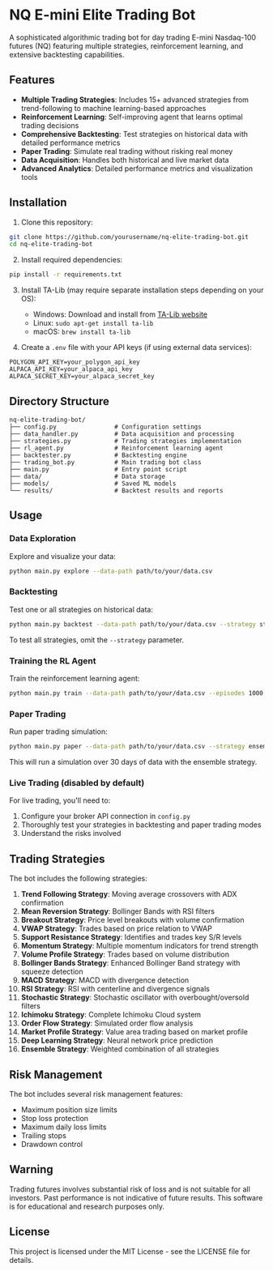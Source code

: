 # NQ E-mini Elite Trading Bot

A sophisticated algorithmic trading bot for day trading E-mini Nasdaq-100 futures (NQ) featuring multiple strategies, reinforcement learning, and extensive backtesting capabilities.

## Features

- **Multiple Trading Strategies**: Includes 15+ advanced strategies from trend-following to machine learning-based approaches
- **Reinforcement Learning**: Self-improving agent that learns optimal trading decisions
- **Comprehensive Backtesting**: Test strategies on historical data with detailed performance metrics
- **Paper Trading**: Simulate real trading without risking real money
- **Data Acquisition**: Handles both historical and live market data
- **Advanced Analytics**: Detailed performance metrics and visualization tools

## Installation

1. Clone this repository:
```bash
git clone https://github.com/yourusername/nq-elite-trading-bot.git
cd nq-elite-trading-bot
```

2. Install required dependencies:
```bash
pip install -r requirements.txt
```

3. Install TA-Lib (may require separate installation steps depending on your OS):
   - Windows: Download and install from [TA-Lib website](https://ta-lib.org/)
   - Linux: `sudo apt-get install ta-lib`
   - macOS: `brew install ta-lib`

4. Create a `.env` file with your API keys (if using external data services):
```
POLYGON_API_KEY=your_polygon_api_key
ALPACA_API_KEY=your_alpaca_api_key
ALPACA_SECRET_KEY=your_alpaca_secret_key
```

## Directory Structure

```
nq-elite-trading-bot/
├── config.py                # Configuration settings
├── data_handler.py          # Data acquisition and processing
├── strategies.py            # Trading strategies implementation
├── rl_agent.py              # Reinforcement learning agent
├── backtester.py            # Backtesting engine
├── trading_bot.py           # Main trading bot class
├── main.py                  # Entry point script
├── data/                    # Data storage
├── models/                  # Saved ML models
└── results/                 # Backtest results and reports
```

## Usage

### Data Exploration

Explore and visualize your data:

```bash
python main.py explore --data-path path/to/your/data.csv
```

### Backtesting

Test one or all strategies on historical data:

```bash
python main.py backtest --data-path path/to/your/data.csv --strategy strategy_name
```

To test all strategies, omit the `--strategy` parameter.

### Training the RL Agent

Train the reinforcement learning agent:

```bash
python main.py train --data-path path/to/your/data.csv --episodes 1000
```

### Paper Trading

Run paper trading simulation:

```bash
python main.py paper --data-path path/to/your/data.csv --strategy ensemble --duration 30
```

This will run a simulation over 30 days of data with the ensemble strategy.

### Live Trading (disabled by default)

For live trading, you'll need to:
1. Configure your broker API connection in `config.py`
2. Thoroughly test your strategies in backtesting and paper trading modes
3. Understand the risks involved

## Trading Strategies

The bot includes the following strategies:

1. **Trend Following Strategy**: Moving average crossovers with ADX confirmation
2. **Mean Reversion Strategy**: Bollinger Bands with RSI filters
3. **Breakout Strategy**: Price level breakouts with volume confirmation
4. **VWAP Strategy**: Trades based on price relation to VWAP
5. **Support Resistance Strategy**: Identifies and trades key S/R levels
6. **Momentum Strategy**: Multiple momentum indicators for trend strength
7. **Volume Profile Strategy**: Trades based on volume distribution
8. **Bollinger Bands Strategy**: Enhanced Bollinger Band strategy with squeeze detection
9. **MACD Strategy**: MACD with divergence detection
10. **RSI Strategy**: RSI with centerline and divergence signals
11. **Stochastic Strategy**: Stochastic oscillator with overbought/oversold filters
12. **Ichimoku Strategy**: Complete Ichimoku Cloud system
13. **Order Flow Strategy**: Simulated order flow analysis
14. **Market Profile Strategy**: Value area trading based on market profile
15. **Deep Learning Strategy**: Neural network price prediction
16. **Ensemble Strategy**: Weighted combination of all strategies

## Risk Management

The bot includes several risk management features:
- Maximum position size limits
- Stop loss protection
- Maximum daily loss limits
- Trailing stops
- Drawdown control

## Warning

Trading futures involves substantial risk of loss and is not suitable for all investors. Past performance is not indicative of future results. This software is for educational and research purposes only.

## License

This project is licensed under the MIT License - see the LICENSE file for details.